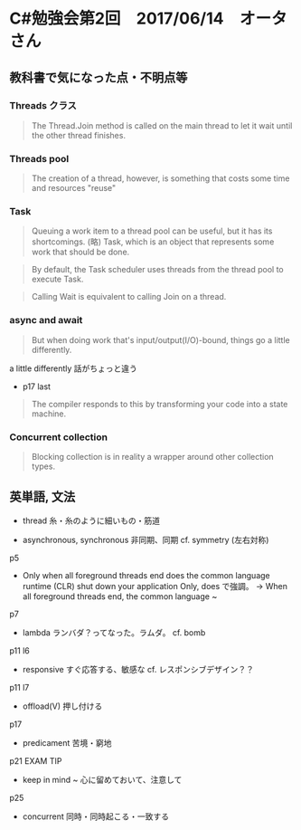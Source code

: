 # C#勉強会第2回　2017/06/14　オータさん

## 教科書で気になった点・不明点等

### Threads クラス
> The Thread.Join method is called on the main thread to let it wait until the other thread finishes.

### Threads pool
> The creation of a thread, however, is something that costs some time and resources
> "reuse"

### Task
> Queuing a work item to a thread pool can be useful, but it has its shortcomings.
> (略)
> Task, which is an object that represents some work that should be done.

> By default, the Task scheduler uses threads from the thread pool to execute Task.

> Calling Wait is equivalent to calling Join on a thread.

### async and await
> But when doing work that's input/output(I/O)-bound, things go a little differently.

a little differently 話がちょっと違う

- p17 last
> The compiler responds to this by transforming your code into a state machine.

### Concurrent collection
> Blocking collection is in reality a wrapper around other collection types.

## 英単語, 文法

- thread
糸・糸のように細いもの・筋道

- asynchronous, synchronous
非同期、同期
cf. symmetry (左右対称)

p5
- Only when all foreground threads end does the common language runtime (CLR) shut down your application
Only, does で強調。
-> When all foreground threads end, the common language ~

p7
- lambda
ランバダ？ってなった。ラムダ。
cf. bomb

p11 l6
- responsive
すぐ応答する、敏感な
cf. レスポンシブデザイン？？

p11 l7
- offload(V)
押し付ける

p17
- predicament
苦境・窮地

p21 EXAM TIP
- keep in mind ~
心に留めておいて、注意して

p25
- concurrent
同時・同時起こる・一致する
